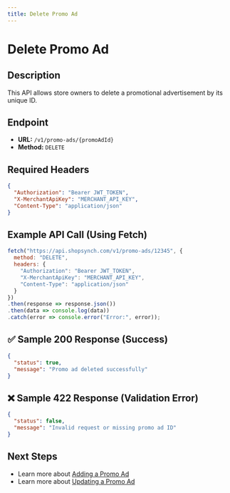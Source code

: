 ```yaml
---
title: Delete Promo Ad
---
```


# Delete Promo Ad

##  Description
This API allows store owners to delete a promotional advertisement by its unique ID.

##  Endpoint
- **URL:** `/v1/promo-ads/{promoAdId}`
- **Method:** `DELETE`

##  Required Headers
```json
{
  "Authorization": "Bearer JWT_TOKEN",
  "X-MerchantApiKey": "MERCHANT_API_KEY",
  "Content-Type": "application/json"
}
```

##  Example API Call (Using Fetch)
```javascript
fetch("https://api.shopsynch.com/v1/promo-ads/12345", {
  method: "DELETE",
  headers: {
    "Authorization": "Bearer JWT_TOKEN",
    "X-MerchantApiKey": "MERCHANT_API_KEY",
    "Content-Type": "application/json"
  }
})
.then(response => response.json())
.then(data => console.log(data))
.catch(error => console.error("Error:", error));
```

## ✅ Sample 200 Response (Success)
```json
{
  "status": true,
  "message": "Promo ad deleted successfully"
}
```

## ❌ Sample 422 Response (Validation Error)
```json
{
  "status": false,
  "message": "Invalid request or missing promo ad ID"
}
```

##  Next Steps
- Learn more about [Adding a Promo Ad](./add-promo-ad.md)
- Learn more about [Updating a Promo Ad](./update-promo-ad.md)